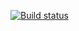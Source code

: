 [![Build status](https://ci.appveyor.com/api/projects/status/0jsohx03th7jtvc3?svg=true)](https://ci.appveyor.com/project/Eineleine/methods)
